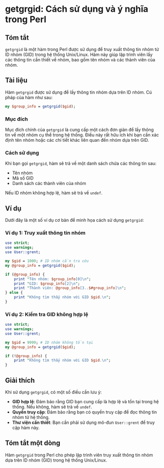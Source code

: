 <!--
Meta Description: # getgrgid: Cách sử dụng và ý nghĩa trong Perl ## Tóm tắt `getgrgid` là một hàm trong Perl được sử dụng để truy xuất thông tin nhóm từ ID nhóm (GID) t...
Meta Keywords: nhóm, gid, getgrgid, hàm, group_info
-->

# getgrgid: Cách sử dụng và ý nghĩa trong Perl

## Tóm tắt
`getgrgid` là một hàm trong Perl được sử dụng để truy xuất thông tin nhóm từ ID nhóm (GID) trong hệ thống Unix/Linux. Hàm này giúp lập trình viên lấy các thông tin cần thiết về nhóm, bao gồm tên nhóm và các thành viên của nhóm.

## Tài liệu
Hàm `getgrgid` được sử dụng để lấy thông tin nhóm dựa trên ID nhóm. Cú pháp của hàm như sau:

```perl
my $group_info = getgrgid($gid);
```

### Mục đích
Mục đích chính của `getgrgid` là cung cấp một cách đơn giản để lấy thông tin về một nhóm cụ thể trong hệ thống. Điều này rất hữu ích khi bạn cần xác định tên nhóm hoặc các chi tiết khác liên quan đến nhóm dựa trên GID.

### Cách sử dụng
Khi bạn gọi `getgrgid`, hàm sẽ trả về một danh sách chứa các thông tin sau:
- Tên nhóm
- Mã số GID
- Danh sách các thành viên của nhóm

Nếu ID nhóm không hợp lệ, hàm sẽ trả về `undef`.

## Ví dụ
Dưới đây là một số ví dụ cơ bản để minh họa cách sử dụng `getgrgid`:

### Ví dụ 1: Truy xuất thông tin nhóm
```perl
use strict;
use warnings;
use User::grent;

my $gid = 1000; # ID nhóm cần tra cứu
my @group_info = getgrgid($gid);

if (@group_info) {
    print "Tên nhóm: $group_info[0]\n";
    print "GID: $group_info[2]\n";
    print "Thành viên: @group_info[3..$#group_info]\n";
} else {
    print "Không tìm thấy nhóm với GID $gid.\n";
}
```

### Ví dụ 2: Kiểm tra GID không hợp lệ
```perl
use strict;
use warnings;
use User::grent;

my $gid = 9999; # ID nhóm không tồn tại
my @group_info = getgrgid($gid);

if (!@group_info) {
    print "Không tìm thấy nhóm với GID $gid.\n";
}
```

## Giải thích
Khi sử dụng `getgrgid`, có một số điều cần lưu ý:
- **GID hợp lệ**: Đảm bảo rằng GID bạn cung cấp là hợp lệ và tồn tại trong hệ thống. Nếu không, hàm sẽ trả về `undef`.
- **Quyền truy cập**: Đảm bảo rằng bạn có quyền truy cập để đọc thông tin nhóm từ hệ thống.
- **Thư viện cần thiết**: Bạn cần phải sử dụng mô-đun `User::grent` để truy cập hàm này.

## Tóm tắt một dòng
Hàm `getgrgid` trong Perl cho phép lập trình viên truy xuất thông tin nhóm dựa trên ID nhóm (GID) trong hệ thống Unix/Linux.